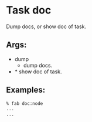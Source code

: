 # Task doc


Dump docs, or show doc of task.

## Args:
* dump
  * dump docs.
* <task>
  * show doc of task.

## Examples:
``` bash
% fab doc:node
...
...
```
